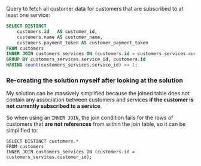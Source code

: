 Query to fetch all customer data for customers that are subscribed to at least one service:

```sql
SELECT DISTINCT
	customers.id   AS customer_id,
	customers.name AS customer_name,
	customers.payment_token AS customer_payment_token
FROM customers
INNER JOIN customers_services ON (customers.id = customers_services.customer_id)
GROUP BY customers_services.service_id, customers.id 
HAVING count(customers_services.service_id) >= 1;
```



### Re-creating the solution myself after looking at the solution

My solution can be massively simplified because the joined table does not contain any association between customers and services __if the customer is not currently subscribed to a service__.

So when using an `INNER JOIN`, the join condition fails for the rows of customers that __are not references__ from within the join table, so it can be simplified to:

```sq
SELECT DISTINCT customers.*
FROM customers
INNER JOIN customers_services ON (customers.id = customers_services.customer_id);
```

